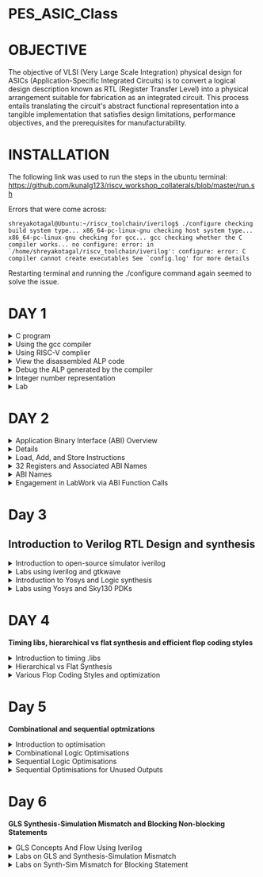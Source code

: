 # PES_ASIC_Class
# OBJECTIVE

The objective of VLSI (Very Large Scale Integration) physical design for ASICs (Application-Specific Integrated Circuits) is to convert a logical design description known as RTL (Register Transfer Level) into a physical arrangement suitable for fabrication as an integrated circuit. This process entails translating the circuit's abstract functional representation into a tangible implementation that satisfies design limitations, performance objectives, and the prerequisites for manufacturability.

# INSTALLATION

The following link was used to run the steps in the ubuntu terminal: https://github.com/kunalg123/riscv_workshop_collaterals/blob/master/run.sh

Errors that were come across:

```
shreyakotagal@Ubuntu:~/riscv_toolchain/iverilog$ ./configure checking build system type... x86_64-pc-linux-gnu checking host system type... x86_64-pc-linux-gnu checking for gcc... gcc checking whether the C compiler works... no configure: error: in `/home/shreyakotagal/riscv_toolchain/iverilog': configure: error: C compiler cannot create executables See `config.log' for more details
```

Restarting terminal and running the ./configure command again seemed to solve the issue.

# DAY 1
<details>
<summary> C program </summary>
<br>
Program to find the sum from 1 to n numbers

```
#include<stdio.h>
int main()
{
	int i, sum=0, n=35;
	for (i=1;i<=n; ++i) {
	sum +=i;
	}
	printf("Sum of numbers from 1 to %d is %d \n",n,sum);
	return 0;
}

```
</details>

<details> 
<summary> Using the gcc compiler </summary> 

Initially the command ```leafpad sum1ton.c ``` was used to write the program in the editor leafpad. 
Compiling and running the program with 

```
gcc sum1ton.c
./a.out
```

The following result was obtained:

![image](https://github.com/shreyakotagal/pes_asic_class/assets/117657204/1d1ffe1c-22e4-441b-bb2d-f98698f689e0)

 </details>
<details>
<summary> Using RISC-V complier </summary>

``` riscv64-unknown-elf-gcc -O1 -march=rv64i -mabi=lp64 -o sum1ton.o sum1ton.c ``` command was used to compile using riscv compiler.
Initially it threw an error 

![image](https://github.com/shreyakotagal/pes_asic_class/assets/117657204/8204a6ed-0a10-4cde-a0cb-b56b558149c5)

Adding the following commands and restarting terminal solved the error

``` 
export PATH=~/riscv_toolchain/riscv64-unknown-elf-gcc-8.3.0-2019.08.0-x86_64-linux-ubuntu14/bin:$PATH
export PATH=~/riscv_toolchain/riscv64-unknown-elf-gcc-8.3.0-2019.08.0-x86_64-linux-ubuntu14/riscv64-unknown-elf/bin:$PATH
```

![image](https://github.com/shreyakotagal/pes_asic_class/assets/117657204/327682ff-ca97-4095-923d-4241aa61ad32)

```-O<number>``` : level of optimisation required

```-mabi``` : specifies the ABI (Application Binary Interface) to be used during code generation according to the requirements

```-march``` : specifies target architecture
</details>

<details>
<summary> View the disassembled ALP code </summary>

```riscv64-unkonwn-elf-objdump sum1ton.o```

While viewing the alp code, we need to look at the main section, to do so, we search ```\main``` till the correct section is found, use ```n``` to go further down to other "main". 

Here, since we used -O1 optimisation, the number of instructions are 15.

![image](https://github.com/shreyakotagal/pes_asic_class/assets/117657204/cfab8256-9f33-4fc1-aa03-4c9a6834b3b2)

When we use -Ofast optimisation, we can see that the number of instructions have been reduced to 12.

![image](https://github.com/shreyakotagal/pes_asic_class/assets/117657204/0384dd9c-f7dd-44d2-8c55-26f77a3fc4f1)
</details>

<details>
<summary> Debug the ALP generated by the compiler </summary>

```spike -d pk sum1ton.o```

![image](https://github.com/shreyakotagal/pes_asic_class/assets/117657204/b9d34030-fbe1-4648-b6c4-5abfd5d51395)
	
</details>

<details> 
<summary> Integer number representation </summary> 
<details> 
<summary> Unsigned Numbers </summary>
Unsigned numbers, also known as non-negative numbers, are numerical values that represent magnitudes without indicating direction or sign.
Range: 0 to 2^(N) - 1.
</details>
<details>
<summary> Signed Numbers </summary>
Signed numbers are numerical values that can represent both positive and negative magnitudes, along with zero.
Range : -(2^(N-1)) to 2^(N-1) - 1.

64 bit Number System For Unsigned Numbers
* RISC-V doubleword can represent 0 to (2^(64) - 1) unsigned numbers or positive numbers
* RISC-V doubleword can represent 0 to (2^(63) - 1)positive & (-1) to (-2^63) negative numbers

![image](https://github.com/shreyakotagal/pes_asic_class/assets/117657204/1ad11856-555a-4d1c-b0fc-4be84b9f8aff)
</details>
</details>

<details>
<summary> Lab </summary> 
	
**Unsigned 64-bit Number**

```
#include <stdio.h>
#include <math.h>

int main()
{
	unsigned long long int max = (unsigned long long int) (pow(2,64) -1);
	unsigned long long int min = (unsigned long long int) (pow(2,64) *(-1));
	printf("lowest number represented by unsigned 64-bit integer is %llu\n",min);
	printf("highest number represented by unsigned 64-bit integer is %llu\n",max);
	return 0;
}

```

![image](https://github.com/shreyakotagal/pes_asic_class/assets/117657204/5c85970f-cd82-41c2-b819-2a3e9339f252)

**Signed 64-bit Number**

```
#include <stdio.h>
#include <math.h>

int main()
{
	long long int max = (long long int) (pow(2,63) -1);
	long long int min = (long long int) (pow(2,63) *(-1));
	printf("lowest number represented by signed 64-bit integer is %lld\n",min);
	printf("highest number represented by signed 64-bit integer is %lld\n",max);
	return 0;
}
```

![image](https://github.com/shreyakotagal/pes_asic_class/assets/117657204/eeaef59e-239f-4c23-a654-bef97e5127d8)

</details> 
</details>

# DAY 2

<details> 
<summary> Application Binary Interface (ABI) Overview </summary>

An Application Binary Interface (ABI) constitutes a set of regulations that oversee the arrangement and access of functions, data structures, and system calls within a binary program or library. This framework establishes the fundamental interaction between distinct components of a program or between a program and the operating system. Noteworthy aspects of an ABI encompass:

1. Binary Harmony: ABIs ensure that binary code generated by one compiler or platform can harmonize seamlessly with code produced by another, provided they adhere to the same ABI specifications.

2. Function Calling Protocol: ABIs dictate the protocol for invoking functions, encompassing the sequence and location of arguments and return values, as well as the management of the call stack during function invocations.

3. Register Utilization: ABIs specify which registers are earmarked for specific purposes (e.g., argument passing, return values, temporary storage) and the manner in which they are managed during function calls.

4. Data Arrangement: ABIs outline the arrangement of data structures, such as structs and arrays, in memory, including guidelines for alignment and padding.

5. Exception Handling: They delineate the treatment of exceptions (e.g., hardware or software interrupts), encompassing the transition of control between user code and exception handlers.

6. System Calls: ABIs detail the manner in which programs interact with the operating system via system calls, including the mechanism for passing arguments and retrieving results.

7. Platform Neutrality: ABIs foster compatibility across distinct platforms (e.g., diverse CPU architectures or operating systems) by offering a standardized interface.

8. Dynamic Linking: They address dynamic linking aspects, including the loading and linking of shared libraries (DLLs on Windows or shared objects on Unix-based systems) during runtime.

9. Versioning: Certain ABIs incorporate mechanisms for versioning, enabling future modifications without disrupting compatibility with existing code.

10. Documentation: ABIs are typically documented and published, facilitating developers in crafting code that adheres to the ABI's specifications.

11. Toolchain Support: Compilers and assemblers are designed to produce code in accordance with the ABI, ensuring interoperability among code generated by varied tools.

12. Cross-Platform Development: ABIs hold special significance in cross-platform development, where code must execute on multiple platforms with potentially distinct hardware architectures and operating systems.

13. Security: ABIs may encompass security-related elements, such as safeguards against buffer overflows and stack vulnerabilities.

</details>

<details> 
<summmary> Memory Allocation for Multi-Byte Values </summmary>

Storing a 64-bit number (or any multi-byte value) in memory necessitates awareness of byte order, leading to proper byte arrangement.

Little-Endian: In little-endian format, the least significant byte (LSB) is stored at the lowest memory address, while the most significant byte (MSB) is positioned at the highest memory address.

Big-Endian: Conversely, big-endian format places the most significant byte (MSB) at the lowest memory address, while the least significant byte (LSB) is located at the highest memory address.
</details>
<details> 
<summary> Load, Add, and Store Instructions </summary>

Fundamental operations within computer architecture and assembly programming encompass Load, Add, and Store instructions, serving to manipulate data in memory and registers.

Illustrative Example: ``` ld x8, 16(x23) ```
In this instance:

* ``` ld ``` signifies the load double-word instruction.
* ``` x8 ``` denotes the destination register.
* ``` 16(x23) ``` designates the memory address indicated by register x23 (base address + offset).

![image](https://github.com/shreyakotagal/pes_asic_class/assets/117657204/218b78bb-b5bb-466f-bfca-4ba81e277af8)

Illustrative Example: ``` add x8, x24, x8 ```

![image](https://github.com/shreyakotagal/pes_asic_class/assets/117657204/0eb9fcc4-8f33-4f93-8d6a-7e9f472c2bd4)


Here:

``` add ``` signifies the add instruction.
``` x8 ``` represents the destination register.
``` x24 ``` and ``` x8 ``` are source registers.

</details>
<details> 
<summary> 32 Registers and Associated ABI Names </summary>

The decision regarding the quantity of registers within a processor's architecture, such as the RISC-V RV64 configuration with its 32 general-purpose registers, involves a compromise between several factors. While contemporary processors might feature more registers, augmenting their number could result in larger instructions, consuming additional memory and potentially impeding instruction fetch and decoding.

</details>
<details> 
<summary> ABI Names </summary>

![image](https://github.com/shreyakotagal/pes_asic_class/assets/117657204/552014f8-c279-431f-b9c5-426fa0d97c53)

ABI names for registers furnish a standardized method to indicate the purpose and application of specific registers within a software ecosystem. These designations are pivotal in preserving compatibility, optimizing code generation, and facilitating communication among diverse software components.

</details>
<details> 
<summary> Engagement in LabWork via ABI Function Calls </summary>

![image](https://github.com/shreyakotagal/pes_asic_class/assets/117657204/fad63027-9e84-48fa-918d-bbb31f52a61d)

**C Program** 

custom1to9.c
```

#include <stdio.h>

extern int load(int x, int y);

int main()
{
  int result = 0;
  int count = 9;
  result = load(0x0, count+1);
  printf("Sum of numbers from 1 to 9 is %d\n", result);
}

```

**Assembly File** 

load.s

```
.section .text
.global load
.type load, @function
load:
add a4, a0, zero
add a2, a0, a1
add a3, a0, zero
loop:
add a4, a3, a4
addi a3, a3, 1
blt a3, a2, loop
add a0, a4, zero
ret;
```
![image](https://github.com/shreyakotagal/pes_asic_class/assets/117657204/ff565dcb-9b6f-4c01-8fc3-32ecdcde4146)
</details>

# Day 3
## Introduction to Verilog RTL Design and synthesis
	
<details> 
<summary> Introduction to open-source simulator iverilog </summary>
	
Simulator
• RTL design is checked for adherence to the spec by simulating the design
• Simulator is the tool used for simulating the design
	• iverilog is the tool used for this course
Design
• Design is the actual Verilog code or set of Verilog codes which has the intended functionality to meet with the required specifications
TestBench
• TestBench is the setup to apply stimulus (test_vectors) to the design to check its functionality
How simulator works
• Simulator looks for the changes on the input signals
• Upon change to the input the output is evaluated
• If no change to the input, no change to the output
• Simulator is looking for change in the values of input
	
![image](https://github.com/shreyakotagal/pes_asic_class/assets/117657204/90f17c32-d553-4df6-b945-ce28f062b14d)
	
![image](https://github.com/shreyakotagal/pes_asic_class/assets/117657204/e401958a-daae-4611-9328-0d2a0cf6249f)

</details>

<details>
<summary> Labs using iverilog and gtkwave </summary>
using the command  ' git clone ' which cloned library files like standard cell library, primitives which are used for synthesis and few verilog codes for practice.

![image](https://github.com/shreyakotagal/pes_asic_class/assets/117657204/ec4a32ce-2dfd-4ca7-a98c-8daf41299d15)

exploring the verilog_files file,

![image](https://github.com/shreyakotagal/pes_asic_class/assets/117657204/af13a337-2c14-4c8a-905e-44e2426157a7)

![image](https://github.com/shreyakotagal/pes_asic_class/assets/117657204/a3d0869a-c4b8-4d91-94c5-41dc7a718caa)

![image](https://github.com/shreyakotagal/pes_asic_class/assets/117657204/b3155472-7553-4123-b951-a9831ffa5c3e)


</details>

<details>
<summary> Introduction to Yosys and Logic synthesis </summary>
	
Synthesizer

• It is a tool used for converting RTL design code to netlist.

• Here, the synthesizer used is Yosys.

Yosys

• It is an open-source framework for Verilog RTL synthesis and formal verification.

• Yosys provides a collection of tools and algorithms that enable designers to transform high-level RTL (Register Transfer Level) descriptions of digital circuits into optimized gate-level representations suitable for physical implementation on hardware.

![image](https://github.com/shreyakotagal/pes_asic_class/assets/117657204/40e59198-1f35-43ea-b171-d7c4d8be52f9)


• Design and .lib files are fed to the synthesizer to get a netlist file.

• Netlist is the representation of the design in the form of standard cells in the .lib

Commands used to perform different opertions:

* read_verilog to read the design
* read_liberty to read the .lib file
* write_verilog to write out the netlist file
To verify the synthesis

![image](https://github.com/shreyakotagal/pes_asic_class/assets/117657204/623017a3-c5d8-4441-889c-c5bc25e8e6b5)

* Netlist along with the tesbench is fed to the iverilog simulator.
* The vcd file generated is fed to the gtkwave simulator.
* The output on the simulator must be same as the output observed during RTL simulation.
* Same RTL testbench can be used as the primary inputs and primary outputs remain same between the RTL design and synthesised netlist.

Logic Synthesis

* Logic synthesis is a process in digital design that transforms a high-level hardware description of a digital circuit, typically in a hardware description language (HDL) like Verilog or VHDL, into a lower-level representation composed of logic gates and flip-flops.
* The goal of logic synthesis is to optimize the design for various criteria such as performance, area, power consumption, and timing.

.lib

* It is a collection of logical modules like And, Or, Not etc.
* It has different flavors of same gate like 2 input AND gate, 3 input AND gate etc with different performace speed.

Why fast and slow version of same gate?
* Fast and slow versions of gates are essential in digital circuit design to balance between clock frequency and timing constraints.
* Fast gates have shorter propagation delays and are used to reduce setup and hold time violations, allowing for higher clock frequencies.
* Slow gates, with longer delays, can be used to intentionally slow down critical paths or address timing issues.
* The Tclk formula helps calculate the maximum clock frequency while considering these factors.

Tclk formula: 
![image](https://github.com/shreyakotagal/pes_asic_class/assets/117657204/99c06308-bea9-4d7b-94b2-f54527ec0acf)

* t_setup: The setup time is the minimum time before the clock edge when the input data must be stable.
* t_hold: The hold time is the minimum time after the clock edge during which the input data must remain stable.
* t_propagation: This term represents the propagation delay of the logic gates in the critical path.
* Tcq: This term represents the clock-to-q delay of the flip-flops or registers used in the design. It's often a fixed value based on the chosen flip-flop technology.
</details>
<details> 
<summary> Labs using Yosys and Sky130 PDKs </summary>

* Open verilog_files and invoke yosys 
* Read library: ```  read_liberty -lib ../lib/sky130_fd_sc_hd__tt_025C_1v80.lib  ```
* Read design: ``` read_verilog good_mux.v ```
* Synthesis: ``` synth -top good_mux ```
* Generate netlist: ``` abc -liberty ../lib/sky130_fd_sc_hd__tt_025C_1v80.lib ```

![image](https://github.com/shreyakotagal/pes_asic_class/assets/117657204/fb50cbf8-8e9b-4187-8696-de79c88441d7)

![image](https://github.com/shreyakotagal/pes_asic_class/assets/117657204/f15b751f-58ce-4c63-a86e-6b67c45a052f)

![image](https://github.com/shreyakotagal/pes_asic_class/assets/117657204/bb13875c-5e10-4fc5-9e04-6b83a00c58db)

* Logic realized: ``` show ```
  
![image](https://github.com/shreyakotagal/pes_asic_class/assets/117657204/f938ff9c-974b-4963-8893-de4aec79bad2)

*  netlist: ``` write_verilog -noattr good_mux_netlist.v```  ``` !gvim good_mux_netlist.v ```

![image](https://github.com/shreyakotagal/pes_asic_class/assets/117657204/12cf0b32-eb8a-4514-8d74-c35103def5e8)

</details>

# DAY 4

**Timing libs, hierarchical vs flat synthesis and efficient flop coding styles**

<details>
<summary> Introduction to timing .libs </summary>
	
* Open the .lib file  ``` sky138_fd_sc_hd_tt_025C_1v80.lib ```
  
* to turn of the red colour highlights use ``` :syn off ```
  
* Each library has P(process) V(voltage) T(temperature) are very important for a design to work
	* Process- variations due to fabrication
	* Voltage- variations of the circuit due to change in voltage
	* Temperature- variations due to temperature as semiconductors are very sensitive to temperature
   
* tt_025C_1v80 indicates a typical process, 025C indicates the temperature and 1v80 indicates the voltage
  
* This particular .lib file has a cmos technology and lookup table delay model
* Units and operating conditions are also mentioned
* It gives the features of the cells
* To enable line number : ``` se nu ```
* To view all the cells : ``` g// ```
* To view any instance : ``` /instance ``` 
* Since there are 5 inputs, for all the 32 possible combinations, it gives the delay, power and all the other parameters for each cell.
	
![image](https://github.com/shreyakotagal/pes_asic_class/assets/117657204/4dd5aadc-3c1c-4939-b6eb-7dcecc933942)

Power, Timings and Area analysis of the different AND Gates

![image](https://github.com/shreyakotagal/pes_asic_class/assets/117657204/73e1ad4b-1960-45fe-aeac-603a1fd2a130)
</details>
<details> 
<summary> Hierarchical vs Flat Synthesis </summary>

Hierarchical Synthesis:

* Hierarchical synthesis is an approach in digital design and logic synthesis where complex designs are broken down into smaller, more manageable modules or sub-circuits, and each module is synthesized individually.
* These synthesized modules are then integrated back into the overall design hierarchy.
* This approach helps manage the complexity of large designs and allows designers to work on different parts of the design independently.

* We use the module:  ``` multiple_modules.v ``` which lies in  ``` verilog_files ```

* Multiple_modules instantiates ``` sub_module1 ```  and ```  sub_module2 ```
* Launch yosys
* Read the library file ``` read_liberty -lib ../lib/sky130_fd_sc_hd__tt_025C_1v80.lib ``` 
* Read the verilog file ``` read_verilog multiple_modules.v ```
*  ``` synth -top multiple_modules to set it as top module ```
*  ``` abc -liberty ../lib/sky130_fd_sc_hd__tt_025C_1v80.lib ```
*  To view the netlist ``` show multiple_modules ```
*  ``` write_verilog -noattr multiple_modules_hier.v ```
*  ``` !gvim multiple_modules_hier.v ```

Attached below is the execution of all the above commands

![image](https://github.com/shreyakotagal/pes_asic_class/assets/117657204/f4551302-8aaa-4089-8c3e-f80a24a22110)

![image](https://github.com/shreyakotagal/pes_asic_class/assets/117657204/7484fca6-76e9-451e-8c52-9d4eb8de61b8)

![image](https://github.com/shreyakotagal/pes_asic_class/assets/117657204/d82c4fae-1c76-4ead-a5cc-a2cb0ace7d4b)

![image](https://github.com/shreyakotagal/pes_asic_class/assets/117657204/09111632-74f7-48b0-b6a9-06b8844f138b)

![image](https://github.com/shreyakotagal/pes_asic_class/assets/117657204/fdfcf8e7-6df5-4a0d-8ad3-5916a6c14c41)

![image](https://github.com/shreyakotagal/pes_asic_class/assets/117657204/2ca8339b-ab5e-4d86-aca3-72300855ea37)

For flatten 

![image](https://github.com/shreyakotagal/pes_asic_class/assets/117657204/4839fc3f-b450-4125-9502-5433a7b7630e)

 ![image](https://github.com/shreyakotagal/pes_asic_class/assets/117657204/aa8f383f-4f36-4d4f-aeb2-6462eb8af3ba)

![image](https://github.com/shreyakotagal/pes_asic_class/assets/117657204/5b20d9fb-f234-4b84-babe-45c120d53951)


</details>
<details>

<summary> Various Flop Coding Styles and optimization </summary>

<details> 
<summary> Why do we need a Flop? </summary>

* A flip-flop (often abbreviated as "flop") is a fundamental building block in digital circuit design.
* It's a type of sequential logic element that stores binary information (0 or 1) and can change its output based on clock signals and input values.
* In a combinational circuit, the output changes after the propagation delay of the circuit once inputs are changed.
* During the propagation of data, if there are different paths with different propagation delays, then a glitch might occur.
* There will be multiple glitches for multiple combinational circuits.
* Hence, we need flops to store the data from the combinational circuits.
* When a flop is used, the output of combinational circuit is stored in it and it is propagated only at the posedge or negedge of the clock so that the next combinational circuit gets a glitch free input thereby stabilising the output.
* We use control pins like set and reset to initialise the flops.
* They can be synchronous and asynchronous.

**D Flip-Flop with Asynchronous Reset**

When the reset is high, the output of the flip-flop is forced to 0, irrespective of the clock signal.
Else, on the positive edge of the clock, the stored value is updated at the output.

``` gvim dff_asyncres_syncres.v```

**D Flip_Flop with Asynchronous Set**

When the set is high, the output of the flip-flop is forced to 1, irrespective of the clock signal.
Else, on positive edge of the clock, the stored value is updated at the output.

``` gvim dff_async_set.v ```


**D Flip-Flop with Synchronous Reset**

When the reset is high on the positive edge of the clock, the output of the flip-flop is forced to 0.
Else, on the positive edge of the clock, the stored value is updated at the output.

``` gvim dff_syncres.v ```

**D Flip-Flop with Asynchronous Reset and Synchronous Reset**

When the asynchronous resest is high, the output is forced to 0.
When the synchronous reset is high at the positive edge of the clock, the output is forced to 0.
Else, on the positive edge of the clock, the stored value is updated at the output.
Here, it is a combination of both synchronous and asynchronous reset DFF.

``` gvim dff_asyncres_syncres.v ```
</details>

<details>
<summary> Lab Flop Synthesis Simulations </summary>

**D Flip-Flop with Asynchronous Reset**

* **Simulation**
```
cd vsd/sky130RTLDesignAndSynthesisWorkshop/verilog_files
iverilog dff_asyncres.v tb_dff_asyncres.v
./a.out
gtkwave tb_dff_asyncres.vcd
```

* **Synthesis**
```
cd vsd/sky130RTLDesignAndSynthesisWorkshop/verilog_files
yosys
read_liberty -lib ../lib/sky130_fd_sc_hd__tt_025C_1v80.lib
read_verilog dff_asyncres.v
synth -top dff_asyncres
dfflibmap -liberty ../lib/sky130_fd_sc_hd__tt_025C_1v80.lib
abc -liberty ../lib/sky130_fd_sc_hd__tt_025C_1v80.lib
show
```


**D Flip_Flop with Asynchronous Set**

* **Simulation**
```
cd vsd/sky130RTLDesignAndSynthesisWorkshop/verilog_files
iverilog dff_async_set.v tb_dff_async_set.v
./a.out
gtkwave tb_dff_async_set.vcd
```

* **Synthesis**
```
cd vsd/sky130RTLDesignAndSynthesisWorkshop/verilog_files
yosys
read_liberty -lib ../lib/sky130_fd_sc_hd__tt_025C_1v80.lib
read_verilog dff_async_set.v
synth -top dff_async_set
dfflibmap -liberty ../lib/sky130_fd_sc_hd__tt_025C_1v80.lib
abc -liberty ../lib/sky130_fd_sc_hd__tt_025C_1v80.lib
show
```

**D Flip-Flop with Synchronous Reset**

* **Simulation**
```
cd vsd/sky130RTLDesignAndSynthesisWorkshop/verilog_files
iverilog dff_syncres.v tb_dff_syncres.v
./a.out
gtkwave tb_dff_syncres.vcd
```

* **Synthesis**
```
cd vsd/sky130RTLDesignAndSynthesisWorkshop/verilog_files
yosys
read_liberty -lib ../lib/sky130_fd_sc_hd__tt_025C_1v80.lib
read_verilog dff_syncres.v
synth -top dff_syncres
dfflibmap -liberty ../lib/sky130_fd_sc_hd__tt_025C_1v80.lib 
abc -liberty ../lib/sky130_fd_sc_hd__tt_025C_1v80.lib
show
```
</details>
<details>
<summary> Interesting Optimisations </summary>

```
gvim mult_2.v
read_liberty -lib ../lib/sky130_fd_sc_hd__tt_025C_1v80.lib
read_verilog mult_2.v
synth -top mul2
abc -liberty ../lib/sky130_fd_sc_hd__tt_025C_1v80.lib
show
```
![image](https://github.com/shreyakotagal/pes_asic_class/assets/117657204/8e93ea0b-510d-4d34-90b6-b910c5cd93b3)

![image](https://github.com/shreyakotagal/pes_asic_class/assets/117657204/8805f00b-1e66-4825-972e-e8691e113ff8)

![image](https://github.com/shreyakotagal/pes_asic_class/assets/117657204/fe0741fa-4e1b-4f8a-99da-b10690cdf20f)

```
write_verilog -noattr mul2_netlist.v
!gvim mul2_netlist.v
```

![image](https://github.com/shreyakotagal/pes_asic_class/assets/117657204/f1750f37-aee4-4004-804e-ba7239fcd68e)

```
gvim mult_8.v
read_liberty -lib ../lib/sky130_fd_sc_hd__tt_025C_1v80.lib  
read_verilog mult_8.v
synth -top mult8
abc -liberty ../lib/sky130_fd_sc_hd__tt_025C_1v80.lib
show
```
![image](https://github.com/shreyakotagal/pes_asic_class/assets/117657204/47c3508d-cc59-48b1-a49b-348c7ac3c31b)

![image](https://github.com/shreyakotagal/pes_asic_class/assets/117657204/855954d7-33f0-45bb-89f9-5d669fc88b39)

![image](https://github.com/shreyakotagal/pes_asic_class/assets/117657204/6f3df8f1-f777-41c0-97ab-9673e8f25510)

```
write_verilog -noattr mult8_netlist.v
!gvim mult8_netlist.v
```
![image](https://github.com/shreyakotagal/pes_asic_class/assets/117657204/2a36c6d0-eb64-4c2b-9661-8246518598bd)

</details>
</details>

# Day 5

**Combinational and sequential optmizations**

<details>

<summary> Introduction to optimisation </summary>
<details> 
<summary> Combinational Optimisation </summary>

* Combinational logic refers to logic circuits where the outputs depend only on the current inputs and not on any previous states.
* Combinational optimization is a field of study in computer science and operations research that focuses on finding the best possible solution from a finite set of options for problems that involve discrete variables and have no inherent notion of time.
* Optimising the combinational logic circuit is squeezing the logic to get the most optimized digital design so that the circuit finally is area and power efficient.
Techniques for Optimisations:
* Constant propagation is an optimization technique used in compiler design and digital circuit synthesis to improve the efficiency of code and circuit implementations by replacing variables or expressions with their constant values where applicable.
* Boolean logic optimization, also known as logic minimization or Boolean function simplification, is a process in digital design that aims to simplify Boolean expressions or logic circuits by reducing the number of terms, literals, and gates required to implement a given logical function.
</details>

<details> 
<summary> Sequential Logic Optimisations </summary>

* Sequential logic optimizations involve improving the efficiency, performance, and resource utilization of digital circuits that include memory elements like flip-flops and latches.
* Optimizing sequential logic is crucial in ensuring that digital circuits meet timing requirements, consume minimal power, and occupy the least possible area while maintaining correct functionality.
Optimisation methods:
* Sequential constant propagation, also known as constant propagation across sequential elements, is an optimization technique used in digital design to identify and propagate constant values through sequential logic elements like flip-flops and registers. This technique aims to replace variable values with their known constant values at various stages of the logic circuit, optimizing the design for better performance and resource utilization.
* State optimization, also known as state minimization or state reduction, is an optimization technique used in digital design to reduce the number of states in finite state machines (FSMs) while preserving the original functionality.
* Sequential logic cloning, also known as retiming-based cloning or register cloning, is a technique used in digital design to improve the performance of a circuit by duplicating or cloning existing registers (flip-flops) and introducing additional pipeline stages.
* This technique aims to balance the critical paths within a circuit and reduce its overall clock period, leading to improved timing performance and better overall efficiency.
* Retiming is an optimization technique used in digital design to improve the performance of a circuit by repositioning registers (flip-flops) along its paths to balance the timing and reduce the critical path delay.
* The primary goal of retiming is to achieve a shorter clock period without changing the functionality of the circuit.
</details>
</details>

<details>
<summary> Combinational Logic Optimisations </summary>
<details> 
<summary> opt_check </summary>
	
```
gvim opt_check.v
read_liberty -lib ../lib/sky130_fd_sc_hd__tt_025C_1v80.lib
read_verilog opt_check.v
synth -top opt_check
opt_clean -purge
abc -liberty ../lib/sky130_fd_sc_hd__tt_025C_1v80.lib
show
```
![image](https://github.com/shreyakotagal/pes_asic_class/assets/117657204/d7944d20-caf9-4c00-ac62-24810fe955a3)

![image](https://github.com/shreyakotagal/pes_asic_class/assets/117657204/b06b0c1e-a0ee-474e-bab7-5dbb07e9290f)

</details>
<details>
<summary> opt_check2 </summary>

```
gvim opt_check2.v
read_liberty -lib ../lib/sky130_fd_sc_hd__tt_025C_1v80.lib
read_verilog opt_check2.v
synth -top opt_check2
opt_clean -purge
abc -liberty ../lib/sky130_fd_sc_hd__tt_025C_1v80.lib
show
```
![image](https://github.com/shreyakotagal/pes_asic_class/assets/117657204/63e07d1d-ea8b-4a7a-b4dd-f097a31c2d17)

![image](https://github.com/shreyakotagal/pes_asic_class/assets/117657204/5cd416e4-7bff-4059-b632-b692bbf3b64d)

![image](https://github.com/shreyakotagal/pes_asic_class/assets/117657204/686f23d4-5f66-4aca-b1f8-d78fe0ee61fe)

</details>

<details> 
<summary> opt_check3 </summary>

```
gvim opt_check3.v
read_liberty -lib ../lib/sky130_fd_sc_hd__tt_025C_1v80.lib
read_verilog opt_check3.v
synth -top opt_check3
opt_clean -purge
abc -liberty ../lib/sky130_fd_sc_hd__tt_025C_1v80.lib
show
```
![image](https://github.com/shreyakotagal/pes_asic_class/assets/117657204/1e8e2201-4386-4850-81ac-823d3ca924d9)

![image](https://github.com/shreyakotagal/pes_asic_class/assets/117657204/7017ef02-ce7f-49c4-8203-bd4d34e5c490)

![image](https://github.com/shreyakotagal/pes_asic_class/assets/117657204/1a225c02-4601-4680-bfb8-13efd0f213b4)

</details>

<details>

<summary> opt_check4 </summary>

```
gvim opt_check4.v
read_liberty -lib ../lib/sky130_fd_sc_hd__tt_025C_1v80.lib
read_verilog opt_check4.v
synth -top opt_check4
opt_clean -purge
abc -liberty ../lib/sky130_fd_sc_hd__tt_025C_1v80.lib
show
```
![image](https://github.com/shreyakotagal/pes_asic_class/assets/117657204/8f39cffe-3f89-497f-9734-eac7eb061ab6)

![image](https://github.com/shreyakotagal/pes_asic_class/assets/117657204/32a119df-91b0-44dd-8c30-ef3f24f63a7b)

![image](https://github.com/shreyakotagal/pes_asic_class/assets/117657204/a4831e57-a1a2-4778-b335-2439bc7343ea)

</details>

<details>
<summary> multiple_module_opt </summary>

```
gvim multiple_module_opt.v
read_liberty -lib ../lib/sky130_fd_sc_hd__tt_025C_1v80.lib
read_verilog multiple_module_opt.v
synth -top multiple_module_opt
opt_clean -purge
abc -liberty ../lib/sky130_fd_sc_hd__tt_025C_1v80.lib
show
```
![image](https://github.com/shreyakotagal/pes_asic_class/assets/117657204/427f1a77-1961-4409-9f56-2826c51412af)

![image](https://github.com/shreyakotagal/pes_asic_class/assets/117657204/b5887953-9419-490f-b666-bee42fac2913)

![image](https://github.com/shreyakotagal/pes_asic_class/assets/117657204/e81392dd-f28b-4867-8108-5df4bd32276c)

</details>
</details>

<details>
<summary>  Sequential Logic Optimisations </summary>
<details>
<summary> dff_const1 </summary>

``` gvim dff_const1.v ```

**Simulation**

```
iverilog dff_const1.v tb_dff_const1.v
/a.out
gtkwave tb_dff_const1.vcd
```

**Synthesis**

```
read_liberty -lib ../lib/sky130_fd_sc_hd__tt_025C_1v80.lib
read_verilog dff_const1.v
synth -top dff_const1
dfflibmap -liberty ../lib/sky130_fd_sc_hd__tt_025C_1v80.lib 
abc -liberty ../lib/sky130_fd_sc_hd__tt_025C_1v80.lib
show
```

</details>
<details>
<summary> dff_const2  </summary>

``` gvim dff_const2.v ```

**Simulation**

```
iverilog dff_const2.v tb_dff_const2.v
/a.out
gtkwave tb_dff_const2.vcd
```

**Synthesis**

```
read_liberty -lib ../lib/sky130_fd_sc_hd__tt_025C_1v80.lib
read_verilog dff_const2.v
synth -top dff_const2
dfflibmap -liberty ../lib/sky130_fd_sc_hd__tt_025C_1v80.lib 
abc -liberty ../lib/sky130_fd_sc_hd__tt_025C_1v80.lib
show
```

</details>
<details>
<summary> dff_const3 </summary>

``` gvim dff_const3.v```

**Simulation**

```
iverilog dff_const3.v tb_dff_const3.v
/a.out
gtkwave tb_dff_const3.vcd
```

**Synthesis**

```
read_liberty -lib ../lib/sky130_fd_sc_hd__tt_025C_1v80.lib
read_verilog dff_const3.v
synth -top dff_const3
dfflibmap -liberty ../lib/sky130_fd_sc_hd__tt_025C_1v80.lib 
abc -liberty ../lib/sky130_fd_sc_hd__tt_025C_1v80.lib
show
```

</details>

<details>
<summary> dff_const4 </summary>

	
 ``` gvim dff_const4.v ```

**Simulation**

```
iverilog dff_const4.v tb_dff_const4.v
/a.out
gtkwave tb_dff_const4.vcd
```

**Synthesis**

```
read_liberty -lib ../lib/sky130_fd_sc_hd__tt_025C_1v80.lib
read_verilog dff_const4.v
synth -top dff_const4
dfflibmap -liberty ../lib/sky130_fd_sc_hd__tt_025C_1v80.lib 
abc -liberty ../lib/sky130_fd_sc_hd__tt_025C_1v80.lib
show
```

</details>
<details>
<summary> dff_const5 </summary>

``` gvim dff_const5.v ```

**Simulation**

```
iverilog dff_const4.v tb_dff_const4.v
/a.out
gtkwave tb_dff_const4.vcd
```

**Synthesis**

```
read_liberty -lib ../lib/sky130_fd_sc_hd__tt_025C_1v80.lib
read_verilog dff_const4.v
synth -top dff_const4
dfflibmap -liberty ../lib/sky130_fd_sc_hd__tt_025C_1v80.lib 
abc -liberty ../lib/sky130_fd_sc_hd__tt_025C_1v80.lib
show
```

</details>
</details>

<details>
<summary> Sequential Optimisations for Unused Outputs </summary>

<details>
<summary> counter_opt </summary>

```
gvim counter_opt.v
read_liberty -lib ../lib/sky130_fd_sc_hd__tt_025C_1v80.lib
read_verilog counter_opt.v
synth -top counter_opt
dfflibmap -liberty ../lib/sky130_fd_sc_hd__tt_025C_1v80.lib
abc -liberty ../lib/sky130_fd_sc_hd__tt_025C_1v80.lib
show
```

</details>

<details>
<summary> counter_opt2 </summary>

```
gvim counter_opt2.v
read_liberty -lib ../lib/sky130_fd_sc_hd__tt_025C_1v80.lib
read_verilog counter_opt2.v
synth -top counter_opt2
dfflibmap -liberty ../lib/sky130_fd_sc_hd__tt_025C_1v80.lib
abc -liberty ../lib/sky130_fd_sc_hd__tt_025C_1v80.lib
show
```

</details>
</details>

# Day 6

**GLS Synthesis-Simulation Mismatch and Blocking Non-blocking Statements**

<details> 
<summary> GLS Concepts And Flow Using Iverilog </summary>
	
**Gate Level Simualtion** 

* Gate-level simulation is a technique used in digital design and verification to validate the functionality of a digital circuit at the gate-level implementation.
* It involves simulating the circuit using the actual logic gates and flip-flops that make up the design, as opposed to higher-level abstractions like RTL (Register Transfer Level) descriptions.
* This type of simulation is typically performed after the logic synthesis process, where a high-level description of the design is transformed into a netlist of gates and flip-flops.
* We perform this to verify logical correctness of the design after synthesizing it.
* Also ensuring the timing of the design is met.

**Synthesis-Simulation Mismatch**

* A synthesis-simulation mismatch refers to a situation in digital design where the behavior of a circuit, as observed during simulation, doesn't match the expected or desired behavior of the circuit after it has been synthesized.
* This discrepancy can occur due to various reasons, such as timing issues, optimization conflicts, and differences in modeling between the simulation and synthesis tools.
* This mismatch is a critical concern in digital design because it indicates that the actual hardware implementation might not perform as expected, potentially leading to functional or timing failures in the fabricated chip.

**Blocking Statements**

* Blocking statements are executed sequentially in the order they appear in the code and have an immediate effect on signal assignments.
  
Example:

```
 module BlockingExample(input A, input B, input C, output Y, output Z);
  wire temp;

  // Blocking assignment
  assign temp = A & B;

  always @(posedge C) begin
      // Blocking assignment
      Y = temp;
      Z = ~temp;
  end
 endmodule
``` 
**Non-Blocking Statements**

* Non-blocking assignments are used to model concurrent signal updates, where all assignments are evaluated simultaneously and then scheduled to be updated at the end of the time step.

```
Example:
 module NonBlockingExample(input clock, input D, input reset, output reg Q);

 always @(posedge clock or posedge reset) begin
     if (reset)
         Q <= 0;  // Reset the flip-flop
     else
         Q <= D;  // Non-blocking assignment to update Q with D on clock edge
 end
endmodule
```

**Caveats with Blocking Statements**

* Blocking statements in hardware description languages like Verilog have their uses, but there are certain caveats and considerations to be aware of when working with them. Here are some important caveats associated with using blocking statements:
	* **Procedural Execution:** Blocking statements are executed sequentially in the order they appear within a procedural block (such as an always block). This can lead to unexpected behavior if the order of execution matters and is not well understood.
	* **Lack of Parallelism:** Blocking statements do not accurately represent the parallel nature of hardware. In hardware, multiple signals can update concurrently, but blocking statements model sequential behavior. As a result, using blocking statements for modeling complex concurrent logic can lead to incorrect simulations.
	* **Race Conditions:** When multiple blocking assignments operate on the same signal within the same procedural block, a race condition can occur. The outcome of such assignments depends on their order of execution, which might lead to inconsistent or unpredictable behavior.
	* **Limited Representation of Hardware:** Hardware systems are inherently concurrent and parallel, but blocking statements do not capture this aspect effectively. Using blocking assignments to model complex combinational or sequential logic can lead to models that are difficult to understand, maintain, and debug.

	* **Combinatorial Loops:** Incorrect use of blocking statements can lead to unintentional combinational logic loops, which can result in simulation or synthesis errors.

	* **Debugging Challenges:** Debugging code with many blocking assignments can be challenging, especially when trying to track down timing-related issues.

	* **Not Suitable for Flip-Flops:** Blocking assignments are not suitable for modeling flip-flop behavior. Non-blocking assignments (<=) are generally preferred for modeling flip-flop updates to ensure accurate representation of concurrent behavior.

	* **Sequential Logic Misrepresentation:** Using blocking assignments to model sequential logic might not capture the intended behavior accurately. Sequential elements like registers and flip-flops are better represented using non-blocking assignments.

	* **Synthesis Implications:** The behavior of blocking assignments might not translate well during synthesis, leading to potential mismatches between simulation and synthesis results.
</details>

<details> 
<summary> Labs on GLS and Synthesis-Simulation Mismatch </summary>
<details>
<summary> ternary_operator_mux </summary>
	
``` gvim teranry_operator_mux.v ```

**Simulation**

```
iverilog ternary_operator_mux.v tb_ternary_operator_mux.v
./a.out
gtkwave tb_ternary_operator_mux.vcd
```

**Synthesis**
```
read_liberty -lib ../lib/sky130_fd_sc_hd__tt_025C_1v80.lib
read_verilog ternary_operator_mux.v
synth -top ternary_operator_mux
abc -liberty ../lib/sky130_fd_sc_hd__tt_025C_1v80.lib
show
```

**GLS to Gate-Level Simulation**
```
iverilog ../my_lib/verilog_model/primitives.v ../my_lib/verilog_model/sky130_fd_sc_hd.v ternary_operator_mux_net.v tb_ternary_operator_mux.v
./a.out
gtkwave tb_bad_mux.vcd
```
</details>
<details>
<summary> bad_mux </summary>
	
``` gvim bad_mux.v ```
	
**Simualtion**
```
iverilog bad_mux.v tb_bad_mux.v
./a.out
gtkwave tb_bad_mux.vcd
```
**Synthesis**
```
read_liberty -lib ../lib/sky130_fd_sc_hd__tt_025C_1v80.lib
read_verilog bad_mux.v
synth -top bad_mux
abc -liberty ../lib/sky130_fd_sc_hd__tt_025C_1v80.lib
show
```
**GLS to Gate-Level Simulation**
```
iverilog ../my_lib/verilog_model/primitives.v ../my_lib/verilog_model/sky130_fd_sc_hd.v bad_mux_net.v tb_bad_mux.v
./a.out
gtkwave tb_bad_mux.vcd
```
</details>
</details>
<details>
<summary> Labs on Synth-Sim Mismatch for Blocking Statement </summary>
<details>
<summary> blocking_caveat </summary>

``` gvim blocking_caveat.v ```

**Simualtion**
```
iverilog blocking_caveat.v tb_blocking_caveat.v
./a.out
gtkwave tb_blocking_caveat.vcd
```

**Synthesis**
```
read_liberty -lib ../lib/sky130_fd_sc_hd__tt_025C_1v80.lib
read_verilog blocking_caveat.v
synth -top blocking_caveat
abc -liberty ../lib/sky130_fd_sc_hd__tt_025C_1v80.lib
show
```
**GLS to Gate-Level Simulation**

```
iverilog ../my_lib/verilog_model/primitives.v ../my_lib/verilog_model/sky130_fd_sc_hd.v blocking_caveat_net.v tb_blocking_caveat.v
./a.out
gtkwave tb_blocking_caveat.vcd
```

</details>
</details>
